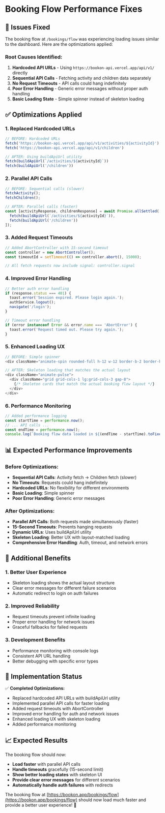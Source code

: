 # Booking Flow Performance Fixes

## 🚀 Issues Fixed

The booking flow at `/bookings/flow` was experiencing loading issues similar to the dashboard. Here are the optimizations applied:

### **Root Causes Identified:**
1. **Hardcoded API URLs** - Using `https://bookon-api.vercel.app/api/v1/` directly
2. **Sequential API Calls** - Fetching activity and children data separately
3. **No Request Timeouts** - API calls could hang indefinitely
4. **Poor Error Handling** - Generic error messages without proper auth handling
5. **Basic Loading State** - Simple spinner instead of skeleton loading

## ✅ Optimizations Applied

### 1. **Replaced Hardcoded URLs**
```typescript
// BEFORE: Hardcoded URLs
fetch('https://bookon-api.vercel.app/api/v1/activities/${activityId}')
fetch('https://bookon-api.vercel.app/api/v1/children')

// AFTER: Using buildApiUrl utility
fetch(buildApiUrl(`/activities/${activityId}`))
fetch(buildApiUrl('/children'))
```

### 2. **Parallel API Calls**
```typescript
// BEFORE: Sequential calls (slower)
fetchActivity();
fetchChildren();

// AFTER: Parallel calls (faster)
const [activityResponse, childrenResponse] = await Promise.allSettled([
  fetch(buildApiUrl(`/activities/${activityId}`)),
  fetch(buildApiUrl('/children'))
]);
```

### 3. **Added Request Timeouts**
```typescript
// Added AbortController with 15-second timeout
const controller = new AbortController();
const timeoutId = setTimeout(() => controller.abort(), 15000);

// All fetch requests now include signal: controller.signal
```

### 4. **Improved Error Handling**
```typescript
// Better auth error handling
if (response.status === 401) {
  toast.error('Session expired. Please login again.');
  authService.logout();
  navigate('/login');
}

// Timeout error handling
if (error instanceof Error && error.name === 'AbortError') {
  toast.error('Request timed out. Please try again.');
}
```

### 5. **Enhanced Loading UX**
```typescript
// BEFORE: Simple spinner
<div className="animate-spin rounded-full h-12 w-12 border-b-2 border-blue-600 mx-auto"></div>

// AFTER: Skeleton loading that matches the actual layout
<div className="animate-pulse">
  <div className="grid grid-cols-1 lg:grid-cols-3 gap-8">
    {/* Skeleton cards that match the actual booking flow layout */}
  </div>
</div>
```

### 6. **Performance Monitoring**
```typescript
// Added performance logging
const startTime = performance.now();
// ... API calls ...
const endTime = performance.now();
console.log(`Booking flow data loaded in ${(endTime - startTime).toFixed(2)}ms`);
```

## 📊 Expected Performance Improvements

### Before Optimizations:
- **Sequential API Calls**: Activity fetch → Children fetch (slower)
- **No Timeouts**: Requests could hang indefinitely
- **Hardcoded URLs**: No flexibility for different environments
- **Basic Loading**: Simple spinner
- **Poor Error Handling**: Generic error messages

### After Optimizations:
- **Parallel API Calls**: Both requests made simultaneously (faster)
- **15-Second Timeouts**: Prevents hanging requests
- **Dynamic URLs**: Uses buildApiUrl utility
- **Skeleton Loading**: Better UX with layout-matched loading
- **Comprehensive Error Handling**: Auth, timeout, and network errors

## 🎯 Additional Benefits

### 1. **Better User Experience**
- Skeleton loading shows the actual layout structure
- Clear error messages for different failure scenarios
- Automatic redirect to login on auth failures

### 2. **Improved Reliability**
- Request timeouts prevent infinite loading
- Proper error handling for network issues
- Graceful fallbacks for failed requests

### 3. **Development Benefits**
- Performance monitoring with console logs
- Consistent API URL handling
- Better debugging with specific error types

## 🚀 Implementation Status

✅ **Completed Optimizations:**
- Replaced hardcoded API URLs with buildApiUrl utility
- Implemented parallel API calls for faster loading
- Added request timeouts with AbortController
- Improved error handling for auth and network issues
- Enhanced loading UX with skeleton loading
- Added performance monitoring

## 📈 Expected Results

The booking flow should now:
- **Load faster** with parallel API calls
- **Handle timeouts** gracefully (15-second limit)
- **Show better loading states** with skeleton UI
- **Provide clear error messages** for different scenarios
- **Automatically handle auth failures** with redirects

The booking flow at [https://bookon.app/bookings/flow](https://bookon.app/bookings/flow) should now load much faster and provide a better user experience! 🚀
